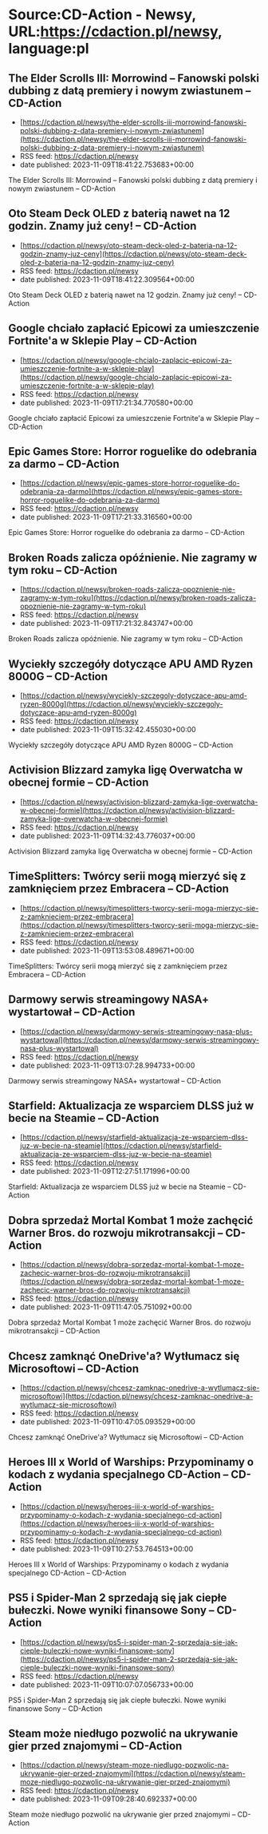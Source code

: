 # Source:CD-Action - Newsy, URL:https://cdaction.pl/newsy, language:pl

## The Elder Scrolls III: Morrowind – Fanowski polski dubbing z datą premiery i nowym zwiastunem – CD-Action
 - [https://cdaction.pl/newsy/the-elder-scrolls-iii-morrowind-fanowski-polski-dubbing-z-data-premiery-i-nowym-zwiastunem](https://cdaction.pl/newsy/the-elder-scrolls-iii-morrowind-fanowski-polski-dubbing-z-data-premiery-i-nowym-zwiastunem)
 - RSS feed: https://cdaction.pl/newsy
 - date published: 2023-11-09T18:41:22.753683+00:00

The Elder Scrolls III: Morrowind – Fanowski polski dubbing z datą premiery i nowym zwiastunem – CD-Action

## Oto Steam Deck OLED z baterią nawet na 12 godzin. Znamy już ceny! – CD-Action
 - [https://cdaction.pl/newsy/oto-steam-deck-oled-z-bateria-na-12-godzin-znamy-juz-ceny](https://cdaction.pl/newsy/oto-steam-deck-oled-z-bateria-na-12-godzin-znamy-juz-ceny)
 - RSS feed: https://cdaction.pl/newsy
 - date published: 2023-11-09T18:41:22.309564+00:00

Oto Steam Deck OLED z baterią nawet na 12 godzin. Znamy już ceny! – CD-Action

## Google chciało zapłacić Epicowi za umieszczenie Fortnite'a w Sklepie Play – CD-Action
 - [https://cdaction.pl/newsy/google-chcialo-zaplacic-epicowi-za-umieszczenie-fortnite-a-w-sklepie-play](https://cdaction.pl/newsy/google-chcialo-zaplacic-epicowi-za-umieszczenie-fortnite-a-w-sklepie-play)
 - RSS feed: https://cdaction.pl/newsy
 - date published: 2023-11-09T17:21:34.770580+00:00

Google chciało zapłacić Epicowi za umieszczenie Fortnite'a w Sklepie Play – CD-Action

## Epic Games Store: Horror roguelike do odebrania za darmo – CD-Action
 - [https://cdaction.pl/newsy/epic-games-store-horror-roguelike-do-odebrania-za-darmo](https://cdaction.pl/newsy/epic-games-store-horror-roguelike-do-odebrania-za-darmo)
 - RSS feed: https://cdaction.pl/newsy
 - date published: 2023-11-09T17:21:33.316560+00:00

Epic Games Store: Horror roguelike do odebrania za darmo – CD-Action

## Broken Roads zalicza opóźnienie. Nie zagramy w tym roku – CD-Action
 - [https://cdaction.pl/newsy/broken-roads-zalicza-opoznienie-nie-zagramy-w-tym-roku](https://cdaction.pl/newsy/broken-roads-zalicza-opoznienie-nie-zagramy-w-tym-roku)
 - RSS feed: https://cdaction.pl/newsy
 - date published: 2023-11-09T17:21:32.843747+00:00

Broken Roads zalicza opóźnienie. Nie zagramy w tym roku – CD-Action

## Wyciekły szczegóły dotyczące APU AMD Ryzen 8000G – CD-Action
 - [https://cdaction.pl/newsy/wyciekly-szczegoly-dotyczace-apu-amd-ryzen-8000g](https://cdaction.pl/newsy/wyciekly-szczegoly-dotyczace-apu-amd-ryzen-8000g)
 - RSS feed: https://cdaction.pl/newsy
 - date published: 2023-11-09T15:32:42.455030+00:00

Wyciekły szczegóły dotyczące APU AMD Ryzen 8000G – CD-Action

## Activision Blizzard zamyka ligę Overwatcha w obecnej formie – CD-Action
 - [https://cdaction.pl/newsy/activision-blizzard-zamyka-lige-overwatcha-w-obecnej-formie](https://cdaction.pl/newsy/activision-blizzard-zamyka-lige-overwatcha-w-obecnej-formie)
 - RSS feed: https://cdaction.pl/newsy
 - date published: 2023-11-09T14:32:43.776037+00:00

Activision Blizzard zamyka ligę Overwatcha w obecnej formie – CD-Action

## TimeSplitters: Twórcy serii mogą mierzyć się z zamknięciem przez Embracera – CD-Action
 - [https://cdaction.pl/newsy/timesplitters-tworcy-serii-moga-mierzyc-sie-z-zamknieciem-przez-embracera](https://cdaction.pl/newsy/timesplitters-tworcy-serii-moga-mierzyc-sie-z-zamknieciem-przez-embracera)
 - RSS feed: https://cdaction.pl/newsy
 - date published: 2023-11-09T13:53:08.489671+00:00

TimeSplitters: Twórcy serii mogą mierzyć się z zamknięciem przez Embracera – CD-Action

## Darmowy serwis streamingowy NASA+ wystartował – CD-Action
 - [https://cdaction.pl/newsy/darmowy-serwis-streamingowy-nasa-plus-wystartowal](https://cdaction.pl/newsy/darmowy-serwis-streamingowy-nasa-plus-wystartowal)
 - RSS feed: https://cdaction.pl/newsy
 - date published: 2023-11-09T13:07:28.994733+00:00

Darmowy serwis streamingowy NASA+ wystartował – CD-Action

## Starfield: Aktualizacja ze wsparciem DLSS już w becie na Steamie – CD-Action
 - [https://cdaction.pl/newsy/starfield-aktualizacja-ze-wsparciem-dlss-juz-w-becie-na-steamie](https://cdaction.pl/newsy/starfield-aktualizacja-ze-wsparciem-dlss-juz-w-becie-na-steamie)
 - RSS feed: https://cdaction.pl/newsy
 - date published: 2023-11-09T12:27:51.171996+00:00

Starfield: Aktualizacja ze wsparciem DLSS już w becie na Steamie – CD-Action

## Dobra sprzedaż Mortal Kombat 1 może zachęcić Warner Bros. do rozwoju mikrotransakcji – CD-Action
 - [https://cdaction.pl/newsy/dobra-sprzedaz-mortal-kombat-1-moze-zachecic-warner-bros-do-rozwoju-mikrotransakcji](https://cdaction.pl/newsy/dobra-sprzedaz-mortal-kombat-1-moze-zachecic-warner-bros-do-rozwoju-mikrotransakcji)
 - RSS feed: https://cdaction.pl/newsy
 - date published: 2023-11-09T11:47:05.751092+00:00

Dobra sprzedaż Mortal Kombat 1 może zachęcić Warner Bros. do rozwoju mikrotransakcji – CD-Action

## Chcesz zamknąć OneDrive'a? Wytłumacz się Microsoftowi – CD-Action
 - [https://cdaction.pl/newsy/chcesz-zamknac-onedrive-a-wytlumacz-sie-microsoftowi](https://cdaction.pl/newsy/chcesz-zamknac-onedrive-a-wytlumacz-sie-microsoftowi)
 - RSS feed: https://cdaction.pl/newsy
 - date published: 2023-11-09T10:47:05.093529+00:00

Chcesz zamknąć OneDrive'a? Wytłumacz się Microsoftowi – CD-Action

## Heroes III x World of Warships: Przypominamy o kodach z wydania specjalnego CD-Action – CD-Action
 - [https://cdaction.pl/newsy/heroes-iii-x-world-of-warships-przypominamy-o-kodach-z-wydania-specjalnego-cd-action](https://cdaction.pl/newsy/heroes-iii-x-world-of-warships-przypominamy-o-kodach-z-wydania-specjalnego-cd-action)
 - RSS feed: https://cdaction.pl/newsy
 - date published: 2023-11-09T10:27:53.764513+00:00

Heroes III x World of Warships: Przypominamy o kodach z wydania specjalnego CD-Action – CD-Action

## PS5 i Spider-Man 2 sprzedają się jak ciepłe bułeczki. Nowe wyniki finansowe Sony – CD-Action
 - [https://cdaction.pl/newsy/ps5-i-spider-man-2-sprzedaja-sie-jak-cieple-buleczki-nowe-wyniki-finansowe-sony](https://cdaction.pl/newsy/ps5-i-spider-man-2-sprzedaja-sie-jak-cieple-buleczki-nowe-wyniki-finansowe-sony)
 - RSS feed: https://cdaction.pl/newsy
 - date published: 2023-11-09T10:07:07.056733+00:00

PS5 i Spider-Man 2 sprzedają się jak ciepłe bułeczki. Nowe wyniki finansowe Sony – CD-Action

## Steam może niedługo pozwolić na ukrywanie gier przed znajomymi – CD-Action
 - [https://cdaction.pl/newsy/steam-moze-niedlugo-pozwolic-na-ukrywanie-gier-przed-znajomymi](https://cdaction.pl/newsy/steam-moze-niedlugo-pozwolic-na-ukrywanie-gier-przed-znajomymi)
 - RSS feed: https://cdaction.pl/newsy
 - date published: 2023-11-09T09:28:40.692337+00:00

Steam może niedługo pozwolić na ukrywanie gier przed znajomymi – CD-Action

